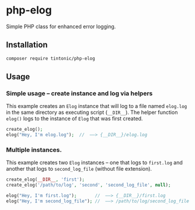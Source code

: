 # php-elog

Simple PHP class for enhanced error logging.

## Installation

```bash
composer require tintonic/php-elog
```

## Usage

### Simple usage – create instance and log via helpers

This example creates an `Elog` instance that will log to a file named `elog.log` in the same directory as executing script (`__DIR__`). The helper function `elog()` logs to the instance of `Elog` that was first created.

```php
create_elog();
elog("Hey, I'm elog.log");  //  ——> {__DIR__}/elog.log
```

### Multiple instances.

This example creates two `Elog` instances – one that logs to `first.log` and another that logs to `second_log_file` (without file extension).

```php
create_elog(__DIR__, 'first');
create_elog('/path/to/log', 'second', 'second_log_file', null);

elog("Hey, I'm first.log");       //  ——> {__DIR__}/first.log
elog("Hey, I'm second_log_file"); //  ——> /path/to/log/second_log_file
```
